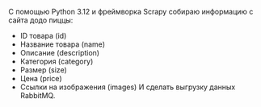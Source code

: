 С помощью Python 3.12 и фреймворка Scrapy собираю информацию с сайта додо пиццы:
   - ID товара (id)
   - Название товара (name)
   - Описание (description)
   - Категория (category)
   - Размер (size)
   - Цена (price)
   - Ссылки на изображения (images)
И сделать выгрузку данных RabbitMQ.
